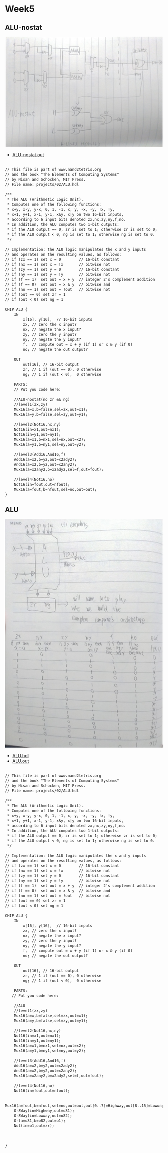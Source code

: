 # Week5

## ALU-nostat
![ALU-nostat](https://github.com/mark456tung/co109a/blob/master/picture/ALU-nostat.png)
* [ALU-nostat.out](https://github.com/mark456tung/co109a/blob/master/02/ALU-nostat.out)

<pre><code>
// This file is part of www.nand2tetris.org
// and the book "The Elements of Computing Systems"
// by Nisan and Schocken, MIT Press.
// File name: projects/02/ALU.hdl

/**
 * The ALU (Arithmetic Logic Unit).
 * Computes one of the following functions:
 * x+y, x-y, y-x, 0, 1, -1, x, y, -x, -y, !x, !y,
 * x+1, y+1, x-1, y-1, x&y, x|y on two 16-bit inputs, 
 * according to 6 input bits denoted zx,nx,zy,ny,f,no.
 * In addition, the ALU computes two 1-bit outputs:
 * if the ALU output == 0, zr is set to 1; otherwise zr is set to 0;
 * if the ALU output < 0, ng is set to 1; otherwise ng is set to 0.
 */

// Implementation: the ALU logic manipulates the x and y inputs
// and operates on the resulting values, as follows:
// if (zx == 1) set x = 0        // 16-bit constant
// if (nx == 1) set x = !x       // bitwise not
// if (zy == 1) set y = 0        // 16-bit constant
// if (ny == 1) set y = !y       // bitwise not
// if (f == 1)  set out = x + y  // integer 2's complement addition
// if (f == 0)  set out = x & y  // bitwise and
// if (no == 1) set out = !out   // bitwise not
// if (out == 0) set zr = 1
// if (out < 0) set ng = 1

CHIP ALU {
    IN  
        x[16], y[16],  // 16-bit inputs        
        zx, // zero the x input?
        nx, // negate the x input?
        zy, // zero the y input?
        ny, // negate the y input?
        f,  // compute out = x + y (if 1) or x & y (if 0)
        no; // negate the out output?

    OUT 
        out[16], // 16-bit output
        zr, // 1 if (out == 0), 0 otherwise
        ng; // 1 if (out < 0),  0 otherwise

    PARTS:
    // Put you code here:

    //ALU-nostat(no zr && ng)
    //level1(zx,zy)
    Mux16(a=x,b=false,sel=zx,out=x1);
    Mux16(a=y,b=false,sel=zy,out=y1);
    
    //level2(Not16,nx,ny)
    Not16(in=x1,out=nx1);
    Not16(in=y1,out=ny1);
    Mux16(a=x1,b=nx1,sel=nx,out=x2);
    Mux16(a=y1,b=ny1,sel=ny,out=y2);

    //level3(Add16,And16,f)
    Add16(a=x2,b=y2,out=x2ady2);
    And16(a=x2,b=y2,out=x2any2);
    Mux16(a=x2any2,b=x2ady2,sel=f,out=fout);

    //level4(Not16,no)
    Not16(in=fout,out=nfout);
    Mux16(a=fout,b=nfout,sel=no,out=out);
}
</code></pre>

## ALU
![ALU](https://github.com/mark456tung/co109a/blob/master/picture/alu.png)
* [ALU.hdl](https://github.com/mark456tung/co109a/blob/master/02/ALU.hdl)
* [ALU.out](https://github.com/mark456tung/co109a/blob/master/02/ALU.out)

<pre><code>
// This file is part of www.nand2tetris.org
// and the book "The Elements of Computing Systems"
// by Nisan and Schocken, MIT Press.
// File name: projects/02/ALU.hdl

/**
 * The ALU (Arithmetic Logic Unit).
 * Computes one of the following functions:
 * x+y, x-y, y-x, 0, 1, -1, x, y, -x, -y, !x, !y,
 * x+1, y+1, x-1, y-1, x&y, x|y on two 16-bit inputs, 
 * according to 6 input bits denoted zx,nx,zy,ny,f,no.
 * In addition, the ALU computes two 1-bit outputs:
 * if the ALU output == 0, zr is set to 1; otherwise zr is set to 0;
 * if the ALU output < 0, ng is set to 1; otherwise ng is set to 0.
 */

// Implementation: the ALU logic manipulates the x and y inputs
// and operates on the resulting values, as follows:
// if (zx == 1) set x = 0        // 16-bit constant
// if (nx == 1) set x = !x       // bitwise not
// if (zy == 1) set y = 0        // 16-bit constant
// if (ny == 1) set y = !y       // bitwise not
// if (f == 1)  set out = x + y  // integer 2's complement addition
// if (f == 0)  set out = x & y  // bitwise and
// if (no == 1) set out = !out   // bitwise not
// if (out == 0) set zr = 1
// if (out < 0) set ng = 1

CHIP ALU {
    IN  
        x[16], y[16],  // 16-bit inputs        
        zx, // zero the x input?
        nx, // negate the x input?
        zy, // zero the y input?
        ny, // negate the y input?
        f,  // compute out = x + y (if 1) or x & y (if 0)
        no; // negate the out output?

    OUT 
        out[16], // 16-bit output
        zr, // 1 if (out == 0), 0 otherwise
        ng; // 1 if (out < 0),  0 otherwise

    PARTS:
   // Put you code here:

    //ALU
    //level1(zx,zy)
    Mux16(a=x,b=false,sel=zx,out=x1);
    Mux16(a=y,b=false,sel=zy,out=y1);
    
    //level2(Not16,nx,ny)
    Not16(in=x1,out=nx1);
    Not16(in=y1,out=ny1);
    Mux16(a=x1,b=nx1,sel=nx,out=x2);
    Mux16(a=y1,b=ny1,sel=ny,out=y2);

    //level3(Add16,And16,f)
    Add16(a=x2,b=y2,out=x2ady2);
    And16(a=x2,b=y2,out=x2any2);
    Mux16(a=x2any2,b=x2ady2,sel=f,out=fout);

    //level4(Not16,no)
    Not16(in=fout,out=nfout);
    
    Mux16(a=fout,b=nfout,sel=no,out=out,out[0..7]=Highway,out[8..15]=Lowway,out[15]=ng);
    Or8Way(in=Highway,out=o81);
    Or8Way(in=Lowway,out=o82);
    Or(a=o81,b=o82,out=o1);
    Not(in=o1,out=zr);



}
</code></pre>



